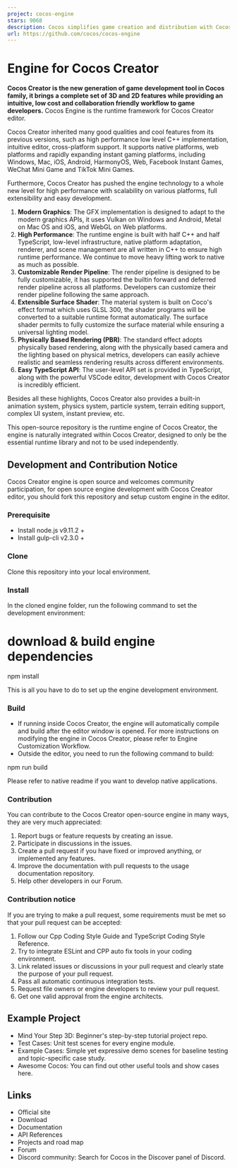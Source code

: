 ```yaml
---
project: cocos-engine
stars: 9068
description: Cocos simplifies game creation and distribution with Cocos Creator, a free, open-source, cross-platform game engine. Empowering millions of developers to create high-performance, engaging 2D/3D games and instant web entertainment.
url: https://github.com/cocos/cocos-engine
---
```


Engine for Cocos Creator
========================

**Cocos Creator is the new generation of game development tool in Cocos family, it brings a complete set of 3D and 2D features while providing an intuitive, low cost and collaboration friendly workflow to game developers.** Cocos Engine is the runtime framework for Cocos Creator editor.

Cocos Creator inherited many good qualities and cool features from its previous versions, such as high performance low level C++ implementation, intuitive editor, cross-platform support. It supports native platforms, web platforms and rapidly expanding instant gaming platforms, including Windows, Mac, iOS, Android, HarmonyOS, Web, Facebook Instant Games, WeChat Mini Game and TikTok Mini Games.

Furthermore, Cocos Creator has pushed the engine technology to a whole new level for high performance with scalability on various platforms, full extensibility and easy development.

1.  **Modern Graphics**: The GFX implementation is designed to adapt to the modern graphics APIs, it uses Vulkan on Windows and Android, Metal on Mac OS and iOS, and WebGL on Web platforms.
2.  **High Performance**: The runtime engine is built with half C++ and half TypeScript, low-level infrastructure, native platform adaptation, renderer, and scene management are all written in C++ to ensure high runtime performance. We continue to move heavy lifting work to native as much as possible.
3.  **Customizable Render Pipeline**: The render pipeline is designed to be fully customizable, it has supported the builtin forward and deferred render pipeline across all platforms. Developers can customize their render pipeline following the same approach.
4.  **Extensible Surface Shader**: The material system is built on Coco's effect format which uses GLSL 300, the shader programs will be converted to a suitable runtime format automatically. The surface shader permits to fully customize the surface material while ensuring a universal lighting model.
5.  **Physically Based Rendering (PBR)**: The standard effect adopts physically based rendering, along with the physically based camera and the lighting based on physical metrics, developers can easily achieve realistic and seamless rendering results across different environments.
6.  **Easy TypeScript API**: The user-level API set is provided in TypeScript, along with the powerful VSCode editor, development with Cocos Creator is incredibly efficient.

Besides all these highlights, Cocos Creator also provides a built-in animation system, physics system, particle system, terrain editing support, complex UI system, instant preview, etc.

This open-source repository is the runtime engine of Cocos Creator, the engine is naturally integrated within Cocos Creator, designed to only be the essential runtime library and not to be used independently.

Development and Contribution Notice
-----------------------------------

Cocos Creator engine is open source and welcomes community participation, for open source engine development with Cocos Creator editor, you should fork this repository and setup custom engine in the editor.

### Prerequisite

-   Install node.js v9.11.2 +
-   Install gulp-cli v2.3.0 +

### Clone

Clone this repository into your local environment.

### Install

In the cloned engine folder, run the following command to set the development environment:

# download & build engine dependencies
npm install

This is all you have to do to set up the engine development environment.

### Build

-   If running inside Cocos Creator, the engine will automatically compile and build after the editor window is opened. For more instructions on modifying the engine in Cocos Creator, please refer to Engine Customization Workflow.
-   Outside the editor, you need to run the following command to build:

npm run build

Please refer to native readme if you want to develop native applications.

### Contribution

You can contribute to the Cocos Creator open-source engine in many ways, they are very much appreciated:

1.  Report bugs or feature requests by creating an issue.
2.  Participate in discussions in the issues.
3.  Create a pull request if you have fixed or improved anything, or implemented any features.
4.  Improve the documentation with pull requests to the usage documentation repository.
5.  Help other developers in our Forum.

### Contribution notice

If you are trying to make a pull request, some requirements must be met so that your pull request can be accepted:

1.  Follow our Cpp Coding Style Guide and TypeScript Coding Style Reference.
2.  Try to integrate ESLint and CPP auto fix tools in your coding environment.
3.  Link related issues or discussions in your pull request and clearly state the purpose of your pull request.
4.  Pass all automatic continuous integration tests.
5.  Request file owners or engine developers to review your pull request.
6.  Get one valid approval from the engine architects.

Example Project
---------------

-   Mind Your Step 3D: Beginner's step-by-step tutorial project repo.
-   Test Cases: Unit test scenes for every engine module.
-   Example Cases: Simple yet expressive demo scenes for baseline testing and topic-specific case study.
-   Awesome Cocos: You can find out other useful tools and show cases here.

Links
-----

-   Official site
-   Download
-   Documentation
-   API References
-   Projects and road map
-   Forum
-   Discord community: Search for Cocos in the Discover panel of Discord.

